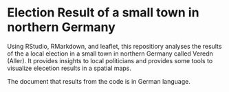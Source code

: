 # Election Result of a small town in northern Germany

Using RStudio, RMarkdown, and leaflet, this repositiory analyses the results of the a local election in a small town in northern Germany called Veredn (Aller). It provides insights to local politicians and provides some tools to visualize elecetion results in a spatial maps.

The document that results from the code is in German language. 
